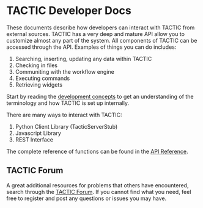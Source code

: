 # TACTIC Developer Docs

These documents describe how developers can interact with TACTIC from external sources.  TACTIC has a very deep and mature API allow you to customize almost any part of the system.  All components of TACTIC can be accessed through the API.  Examples of things you can do includes:

1. Searching, inserting, updating any data within TACTIC
1. Checking in files
1. Communiting with the workflow engine
1. Executing commands
1. Retrieving widgets


Start by reading the [development concepts](/docs/development-concepts) to get an understanding of the terminology and how TACTIC is set up internally.

There are many ways to interact with TACTIC:

1. Python Client Library (TacticServerStub)
1. Javascript Library
1. REST Interface

The complete reference of functions can be found in the [API Reference](/docs/api_reference).

## TACTIC Forum

A great additional resources for problems that others have encountered, search through the [TACTIC Forum](http://forum.southpawtech.com).  If you cannot find what you need, feel free to register and post any questions or issues you may have.




